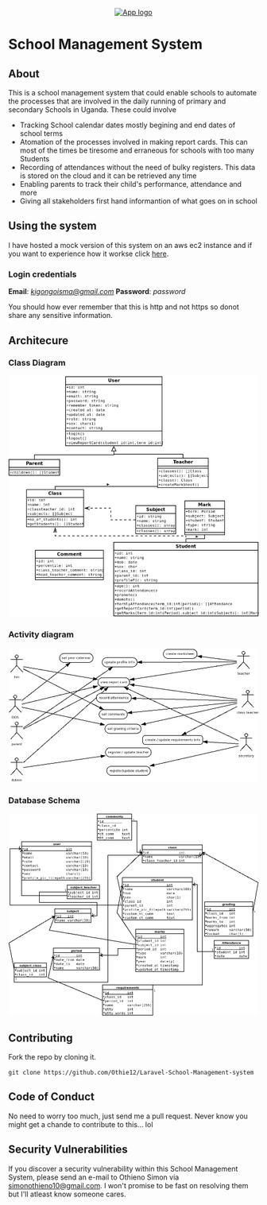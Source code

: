 <p align="center"><a href="https://laravel.com" target="_blank"><img src="/public/storage/logos/Asset 8.png" width="400" alt="App logo"></a></p>


# School Management System
## About

This is a school management system that could enable schools to automate the processes that are involved in the daily running of primary and secondary Schools in Uganda. These could involve

- Tracking School calendar dates mostly begining and end dates of school terms
- Atomation of the processes involved in making report cards. This can most of the times be tiresome and erraneous for schools with too many Students
- Recording of attendances without the need of bulky registers. This data is stored on the cloud and it can be retrieved any time
- Enabling parents to track their child's performance, attendance and more
- Giving all stakeholders first hand informantion of what goes on in school

## Using the system

I have hosted a mock version of this system on an aws ec2 instance and if you want to experience how it workse click [here](http://ec2-52-207-53-188.compute-1.amazonaws.com/login).

### Login credentials
**Email**: *kigongoisma@gmail.com*
**Password**: *password*

You should how ever remember that this is http and not https so donot share any sensitive information.

## Architecure
### Class Diagram
![class-diagram](documentation/repo%20class.png)

### Activity diagram
![activity-diagram](documentation/repo%20activity.png)

### Database Schema
![schema](documentation/repo%20db.png)

## Contributing

Fork the repo by cloning it.
```
git clone https://github.com/Othie12/Laravel-School-Management-system
```

## Code of Conduct

No need to worry too much, just send me a pull request. Never know you might get a chande to contribute to this... lol
## Security Vulnerabilities

If you discover a security vulnerability within this School Management System, please send an e-mail to Othieno Simon via [simonothieno10@gmail.com](mailto:simonothieno10@gmail.com). I won't promise to be fast on resolving them but I'll atleast know someone cares.
